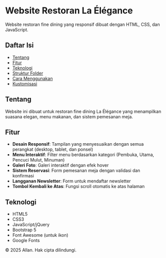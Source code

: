 # Website Restoran La Élégance

Website restoran fine dining yang responsif dibuat dengan HTML, CSS, dan JavaScript.


## Daftar Isi
- [Tentang](#tentang)
- [Fitur](#fitur)
- [Teknologi](#teknologi)
- [Struktur Folder](#struktur-folder)
- [Cara Menggunakan](#cara-menggunakan)
- [Kustomisasi](#kustomisasi)

## Tentang

Website ini dibuat untuk restoran fine dining La Élégance yang menampilkan suasana elegan, menu makanan, dan sistem pemesanan meja.

## Fitur

- **Desain Responsif**: Tampilan yang menyesuaikan dengan semua perangkat (desktop, tablet, dan ponsel)
- **Menu Interaktif**: Filter menu berdasarkan kategori (Pembuka, Utama, Pencuci Mulut, Minuman)
- **Galeri Foto**: Galeri interaktif dengan efek hover
- **Sistem Reservasi**: Form pemesanan meja dengan validasi dan konfirmasi
- **Langganan Newsletter**: Form untuk mendaftar newsletter
- **Tombol Kembali ke Atas**: Fungsi scroll otomatis ke atas halaman

## Teknologi

- HTML5
- CSS3
- JavaScript/jQuery
- Bootstrap 5
- Font Awesome (untuk ikon)
- Google Fonts


© 2025 Allan. Hak cipta dilindungi.
